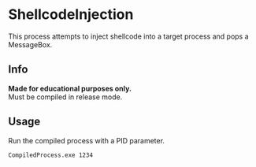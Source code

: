 # ShellcodeInjection
This process attempts to inject shellcode into a target process and pops a MessageBox.

## Info
**Made for educational purposes only.**<br>
Must be compiled in release mode.

## Usage
Run the compiled process with a PID parameter.
```
CompiledProcess.exe 1234
```
